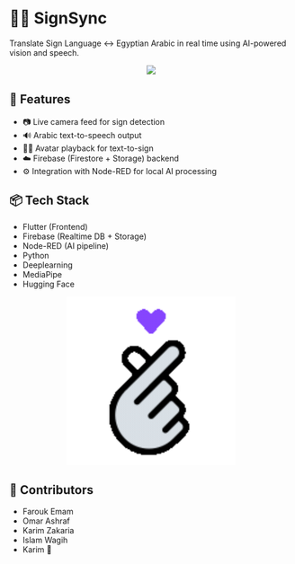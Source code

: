 # 🧏‍♂️ SignSync

Translate Sign Language ↔ Egyptian Arabic in real time using AI-powered vision and speech.

<p align="center">
  <img src=".assets/brif.gif" width="1000"/>
</p>

## 🚀 Features
- 📷 Live camera feed for sign detection
- 🔊 Arabic text-to-speech output
- 🧑‍🎤 Avatar playback for text-to-sign
- ☁️ Firebase (Firestore + Storage) backend
- ⚙️ Integration with Node-RED for local AI processing

## 📦 Tech Stack
- Flutter (Frontend)
- Firebase (Realtime DB + Storage)
- Node-RED (AI pipeline)
- Python
- Deeplearning
- MediaPipe
- Hugging Face

<p align="center">
  <img src=".assets/demo.gif" width="300"/>
</p>

## 👥 Contributors
- Farouk Emam
- Omar Ashraf 
- Karim Zakaria 
- Islam Wagih 
- Karim 👀

